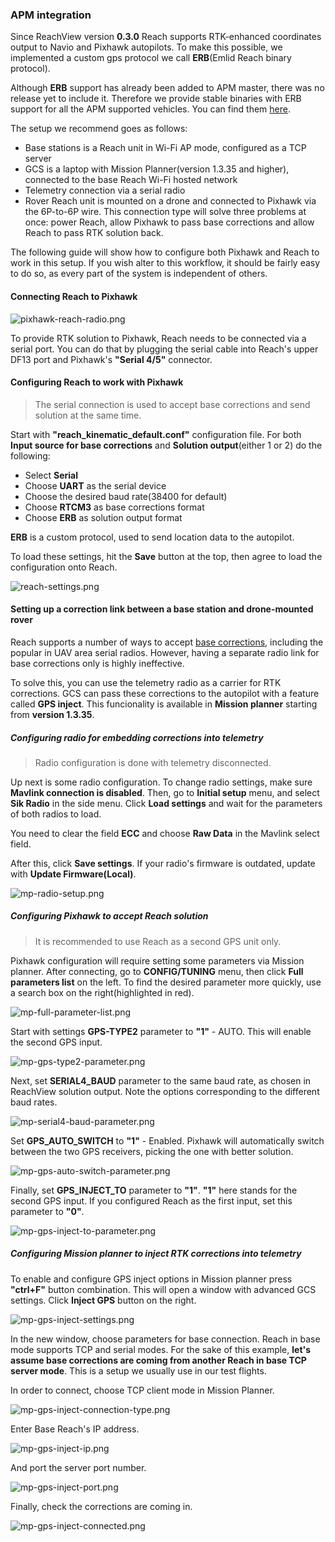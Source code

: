 ### APM integration

Since ReachView version **0.3.0** Reach supports RTK-enhanced coordinates output to Navio and Pixhawk autopilots. To make this possible, we implemented a custom gps protocol we call **ERB**(Emlid Reach binary protocol).

Although **ERB** support has already been added to APM master, there was no release yet to include it. Therefore we provide stable binaries with ERB support for all the APM supported vehicles. You can find them [here]().

The setup we recommend goes as follows:

* Base stations is a Reach unit in Wi-Fi AP mode, configured as a TCP server
* GCS is a laptop with Mission Planner(version 1.3.35 and higher), connected to the base Reach Wi-Fi hosted network
* Telemetry connection via a serial radio
* Rover Reach unit is mounted on a drone and connected to Pixhawk via the 6P-to-6P wire. This connection type will solve three problems at once: power Reach, allow Pixhawk to pass base corrections and allow Reach to pass RTK solution back.

The following guide will show how to configure both Pixhawk and Reach to work in this setup. If you wish alter to this workflow, it should be fairly easy to do so, as every part of the system is independent of others.

#### Connecting Reach to Pixhawk

![pixhawk-reach-radio.png](img/apm-integration/pixhawk-reach-radio.png)

To provide RTK solution to Pixhawk, Reach needs to be connected via a serial port. You can do that by plugging the serial cable into Reach's upper DF13 port and Pixhawk's **"Serial 4/5"** connector.

#### Configuring Reach to work with Pixhawk

> The serial connection is used to accept base corrections and send solution at the same time.

Start with **"reach_kinematic_default.conf"** configuration file. For both **Input source for base corrections** and **Solution output**(either 1 or 2) do the following:

* Select **Serial**
* Choose **UART** as the serial device
* Choose the desired baud rate(38400 for default)
* Choose **RTCM3** as base corrections format
* Choose **ERB** as solution output format

**ERB** is a custom protocol, used to send location data to the autopilot.

To load these settings, hit the **Save** button at the top, then agree to load the configuration onto Reach.

![reach-settings.png](img/apm-integration/reach-settings.png)

#### Setting up a correction link between a base station and drone-mounted rover

Reach supports a number of ways to accept [base corrections](reachview-link.md), including the popular in UAV area serial radios. However, having a separate radio link for base corrections only is highly ineffective.

To solve this, you can use the telemetry radio as a carrier for RTK corrections. GCS can pass these corrections to the autopilot with a feature called **GPS inject**. This funcionality is available in **Mission planner** starting from **version 1.3.35**.

##### Configuring radio for embedding corrections into telemetry

> Radio configuration is done with telemetry disconnected.

Up next is some radio configuration. To change radio settings, make sure **Mavlink connection is disabled**. Then, go to **Initial setup** menu, and select **Sik Radio** in the side menu. Click **Load settings** and wait for the parameters of both radios to load.

You need to clear the field **ECC** and choose **Raw Data** in the Mavlink select field.

After this, click **Save settings**. If your radio's firmware is outdated, update with **Update Firmware(Local)**.

![mp-radio-setup.png](img/apm-integration/mp-radio-setup.png)

##### Configuring Pixhawk to accept Reach solution

> It is recommended to use Reach as a second GPS unit only.

Pixhawk configuration will require setting some parameters via Mission planner. After connecting, go to **CONFIG/TUNING** menu, then click **Full parameters list** on the left. To find the desired parameter more quickly, use a search box on the right(highlighted in red).

![mp-full-parameter-list.png](img/apm-integration/mp-full-parameter-list.png)

Start with settings **GPS-TYPE2** parameter to **"1"** - AUTO. This will enable the second GPS input.

![mp-gps-type2-parameter.png](img/apm-integration/mp-gps-type2-parameter.png)

Next, set **SERIAL4_BAUD** parameter to the same baud rate, as chosen in ReachView solution output. Note the options corresponding to the different baud rates.

![mp-serial4-baud-parameter.png](img/apm-integration/mp-serial4-baud-parameter.png)

Set **GPS_AUTO_SWITCH** to **"1"** - Enabled. Pixhawk will automatically switch between the two GPS receivers, picking the one with better solution.

![mp-gps-auto-switch-parameter.png](img/apm-integration/mp-gps-auto-switch-parameter.png)

Finally, set **GPS_INJECT_TO** parameter to **"1"**. **"1"** here stands for the second GPS input. If you configured Reach as the first input, set this parameter to **"0"**.

![mp-gps-inject-to-parameter.png](img/apm-integration/mp-gps-inject-to-parameter.png)

##### Configuring Mission planner to inject RTK corrections into telemetry

To enable and configure GPS inject options in Mission planner press **"ctrl+F"** button combination. This will open a window with advanced GCS settings. Click **Inject GPS** button on the right.

![mp-gps-inject-settings.png](img/apm-integration/mp-gps-inject-settings.png)

In the new window, choose parameters for base connection. Reach in base mode supports TCP and serial modes. For the sake of this example, **let's assume base corrections are coming from another Reach in base TCP server mode**. This is a setup we usually use in our test flights.

In order to connect, choose TCP client mode in Mission Planner.

![mp-gps-inject-connection-type.png](img/apm-integration/mp-gps-inject-connection-type.png)

Enter Base Reach's IP address.

![mp-gps-inject-ip.png](img/apm-integration/mp-gps-inject-ip.png)

And port the server port number.

![mp-gps-inject-port.png](img/apm-integration/mp-gps-inject-port.png)

Finally, check the corrections are coming in.

![mp-gps-inject-connected.png](img/apm-integration/mp-gps-inject-connected.png)















